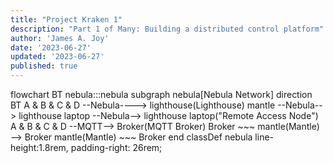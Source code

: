 ```yaml
---
title: "Project Kraken 1"
description: "Part 1 of Many: Building a distributed control platform"
author: 'James A. Joy'
date: '2023-06-27'
updated: '2023-06-27'
published: true
---
```


<script>
  import Mermaid from  '$lib/components/Mermaid.svelte'
</script>

<Mermaid height="400">
flowchart BT
  nebula:::nebula
  subgraph nebula[Nebula Network]
    direction BT
    A & B & C & D --Nebula----> lighthouse(Lighthouse)
    mantle --Nebula--> lighthouse
    laptop --Nebula--> lighthouse
    laptop("Remote 
    Access 
    Node")
    A & B & C & D --MQTT--> Broker(MQTT Broker)
    Broker ~~~ mantle(Mantle) --> Broker
    mantle(Mantle) ~~~ Broker
  end
  classDef nebula line-height:1.8rem, padding-right: 26rem;
</Mermaid>